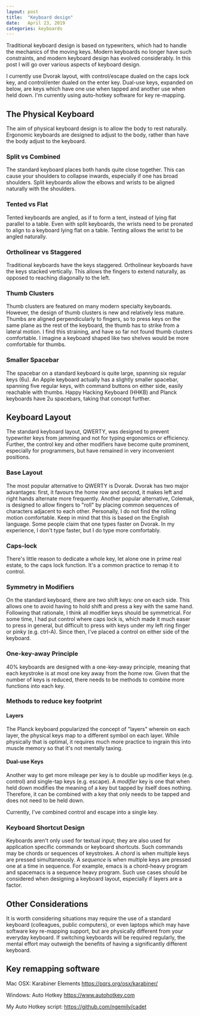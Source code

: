 ```yaml
---
layout: post
title:  "Keyboard design"
date:   April 23, 2019
categories: keyboards
---
```


Traditional keyboard design is based on typewriters, which had to handle the
mechanics of the moving keys.  Modern keyboards no longer have such constraints,
and modern keyboard design has evolved considerably.  In this post I will go
over various aspects of keyboard design.

I currently use Dvorak layout, with control/escape dualed on the caps lock key,
and control/enter dualed on the enter key.  Dual-use keys, expanded on below,
are keys which have one use when tapped and another use when held down.  I'm
currently using auto-hotkey software for key re-mapping.

## The Physical Keyboard

The aim of physical keyboard design is to allow the body to rest naturally.
Ergonomic keyboards are designed to adjust to the body, rather than have the
body adjust to the keyboard.

### Split vs Combined

The standard keyboard places both hands quite close together.  This can cause
your shoulders to collapse inwards, especially if one has broad shoulders.
Split keyboards allow the elbows and wrists to be aligned naturally with the
shoulders.

### Tented vs Flat

Tented keyboards are angled, as if to form a tent, instead of lying flat
parallel to a table.  Even with split keyboards, the wrists need to be pronated
to align to a keyboard lying flat on a table.  Tenting allows the wrist to be
angled naturally.

### Ortholinear vs Staggered

Traditional keyboards have the keys staggered.  Ortholinear keyboards have the
keys stacked vertically.  This allows the fingers to extend naturally, as
opposed to reaching diagonally to the left.

### Thumb Clusters

Thumb clusters are featured on many modern specialty keyboards.  However, the
design of thumb clusters is new and relatively less mature.  Thumbs are aligned
perpendicularly to fingers, so to press keys on the same plane as the rest of
the keyboard, the thumb has to strike from a lateral motion.  I find this
straining, and have so far not found thumb clusters comfortable.  I imagine a
keyboard shaped like two shelves would be more comfortable for thumbs.

### Smaller Spacebar

The spacebar on a standard keyboard is quite large, spanning six regular keys
(6u).  An Apple keyboard actually has a slightly smaller spacebar, spanning five
regular keys, with command buttons on either side, easily reachable with thumbs.
Happy Hacking Keyboard (HHKB) and Planck keyboards have 2u spacebars, taking
that concept further.

## Keyboard Layout

The standard keyboard layout, QWERTY, was designed to prevent typewriter keys
from jamming and not for typing ergonomics or efficiency.  Further, the control
key and other modifiers have become quite prominent, especially for programmers,
but have remained in very inconvenient positions.

### Base Layout

The most popular alternative to QWERTY is Dvorak.  Dvorak has two major
advantages: first, it favours the home row and second, it makes left and right
hands alternate more frequently.  Another popular alternative, Colemak, is
designed to allow fingers to "roll" by placing common sequences of characters
adjacent to each other.  Personally, I do not find the rolling motion
comfortable.  Keep in mind that this is based on the English language.  Some
people claim that one types faster on Dvorak.  In my experience, I don't type
faster, but I do type more comfortably.

### Caps-lock

There's little reason to dedicate a whole key, let alone one in prime real
estate, to the caps lock function.  It's a common practice to remap it to
control.

### Symmetry in Modifiers

On the standard keyboard, there are two shift keys: one on each side.  This
allows one to avoid having to hold shift and press a key with the same hand.
Following that rationale, I think all modifier keys should be symmetrical.  For
some time, I had put control where caps lock is, which made it much easer to
press in general, but difficult to press with keys under my left ring finger or
pinky (e.g. ctrl-A).  Since then, I've placed a control on either side of the
keyboard.

### One-key-away Principle

40% keyboards are designed with a one-key-away principle, meaning that each
keystroke is at most one key away from the home row.  Given that the number of
keys is reduced, there needs to be methods to combine more functions into each
key.

### Methods to reduce key footprint

#### Layers

The Planck keyboard popularized the concept of "layers" wherein on each layer,
the physical keys map to a different symbol on each layer.  While physically
that is optimal, it requires much more practice to ingrain this into muscle
memory so that it's not mentally taxing.

#### Dual-use Keys

Another way to get more mileage per key is to double up modifier keys (e.g.
control)  and single-tap keys (e.g. escape).  A *modifier* key is one that when
held down modifies the meaning of a key but tapped by itself does nothing.
Therefore, it can be combined with a key that only needs to be tapped and does
not need to be held down.

Currently, I've combined control and escape into a single key.

### Keyboard Shortcut Design

Keyboards aren't only used for textual input; they are also used for application
specific commands or keyboard shortcuts.  Such commands may be chords or
sequences of keystrokes.  A *chord* is when multiple keys are pressed
simultaneously.  A *sequence* is when multiple keys are pressed one at a time in
sequence.  For example, emacs is a chord-heavy program and spacemacs is a
sequence heavy program.  Such use cases should be considered when designing a
keyboard layout, especially if layers are a factor.

## Other Considerations

It is worth considering situations may require the use of a standard keyboard
(colleagues, public computers), or even laptops which may have software key
re-mapping support, but are physically different from your everyday keyboard.
If switching keyboards will be required regularly, the mental effort may
outweigh the benefits of having a significantly different keyboard.

## Key remapping software

Mac OSX: Karabiner Elements https://pqrs.org/osx/karabiner/

Windows: Auto Hotkey https://www.autohotkey.com

My Auto Hotkey script: https://github.com/ngemily/cadet
